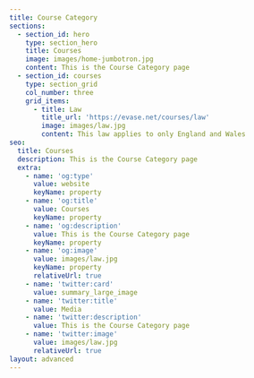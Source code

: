 ```yaml
---
title: Course Category
sections:
  - section_id: hero
    type: section_hero
    title: Courses
    image: images/home-jumbotron.jpg
    content: This is the Course Category page
  - section_id: courses
    type: section_grid
    col_number: three
    grid_items:
      - title: Law
        title_url: 'https://evase.net/courses/law'
        image: images/law.jpg
        content: This law applies to only England and Wales 
seo:
  title: Courses
  description: This is the Course Category page
  extra:
    - name: 'og:type'
      value: website
      keyName: property
    - name: 'og:title'
      value: Courses
      keyName: property
    - name: 'og:description'
      value: This is the Course Category page
      keyName: property
    - name: 'og:image'
      value: images/law.jpg
      keyName: property
      relativeUrl: true
    - name: 'twitter:card'
      value: summary_large_image
    - name: 'twitter:title'
      value: Media
    - name: 'twitter:description'
      value: This is the Course Category page
    - name: 'twitter:image'
      value: images/law.jpg
      relativeUrl: true
layout: advanced
---
```

